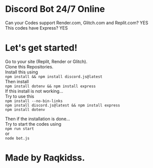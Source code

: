 # Discord Bot 24/7 Online

Can your Codes support Render.com, Glitch.com and Replit.com? YES<br>
This codes have Express? YES<br>

# Let's get started!

Go to your site (Replit, Render or Glitch).<br>
Clone this Repositories.<br>
Install this using<br>
```npm install && npm install discord.js@latest```<br>
Then install<br>
```npm install dotenv && npm install express```<br>
If this install is not working...<br>
Try to use this<br>
```npm install --no-bin-links```<br>
```npm install discord.js@latest && npm install express```<br>
```npm install dotenv```<br>

Then if the installation is done...<br>
Try to start the codes using<br>
```npm run start```<br>
or<br>
```node bot.js```<br>

# Made by Raqkidss.
